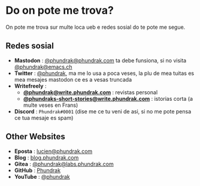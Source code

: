 # Do on pote me trova?

On pote me trova sur multe loca ueb e redes sosial do te pote me segue.

## Redes sosial
- **Mastodon** : [@phundrak@phundrak.com](https://emacs.ch/@phundrak) ta debe funsiona, si no visita [@phundrak@emacs.ch](https://emacs.ch/@phundrak)
- **Twitter** : [@phundrak](https://twitter.com/phundrak), ma me lo
  usa a poca veses, la plu de mea tuitas es mea mesajes mastodon ce es
  a vesas truncada
- **Writefreely** :
    - [**@phundrak@write.phundrak.com**](https://write.phundrak.com/phundrak) :
      revistas personal
    - [**@phundraks-short-stories@write.phundrak.com**](https://write.phundrak.com/phundraks-short-stories) :
      istorias corta (a multe veses en Frans)
- **Discord** : `Phundrak#0001` (dise me ce tu veni de asi, si no me
  pote pensa ce tua mesaje es spam)

## Other Websites
- **Eposta** : [lucien@phundrak.com](mailto:lucien@phundrak.com)
- **Blog** : [blog.phundrak.com](https://blog.phundrak.com)
- **Gitea** : [@phundrak@labs.phundrak.com](https://labs.phundrak.com/phundrak)
- **GitHub** : [Phundrak](https://github.com/Phundrak)
- **YouTube** : [@phundrak](https://www.youtube.com/@phundrak)
